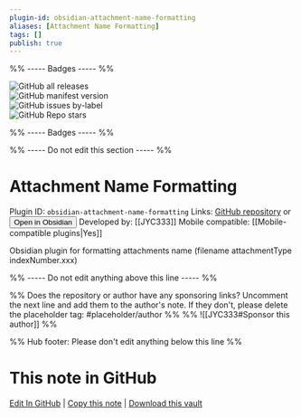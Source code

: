 ```yaml
---
plugin-id: obsidian-attachment-name-formatting
aliases: [Attachment Name Formatting]
tags: []
publish: true
---
```


%% ----- Badges ----- %%

![GitHub all releases](https://img.shields.io/github/downloads/JYC333/obsidian-attachment-name-formatting/total?color=573E7A&logo=github&style=for-the-badge)  
![GitHub manifest version](https://img.shields.io/github/manifest-json/v/JYC333/obsidian-attachment-name-formatting?color=573E7A&logo=github&style=for-the-badge)  
![GitHub issues by-label](https://img.shields.io/github/issues/JYC333/obsidian-attachment-name-formatting/help%20wanted?color=573E7A&logo=github&style=for-the-badge)  
![GitHub Repo stars](https://img.shields.io/github/stars/JYC333/obsidian-attachment-name-formatting?color=573E7A&logo=github&style=for-the-badge)

%% ----- Badges ----- %%

%% ----- Do not edit this section ----- %%

# Attachment Name Formatting

Plugin ID: `obsidian-attachment-name-formatting`
Links: [GitHub repository](https://github.com/JYC333/obsidian-attachment-name-formatting) or [<button id=HH>Open in Obsidian</button>](obsidian://show-plugin?id=obsidian-attachment-name-formatting)
Developed by: [[JYC333]]
Mobile compatible: [[Mobile-compatible plugins|Yes]]

Obsidian plugin for formatting attachments name (filename attachmentType indexNumber.xxx)

%% ----- Do not edit anything above this line ----- %%

%% Does the repository or author have any sponsoring links? Uncomment the next line and add them to the author's note. If they don't, please delete the placeholder tag: #placeholder/author %%
%% ![[JYC333#Sponsor this author]] %%

%% Hub footer: Please don't edit anything below this line %%

# This note in GitHub

<span class="git-footer">[Edit In GitHub](https://github.dev/obsidian-community/obsidian-hub/blob/main/02%20-%20Community%20Expansions/02.05%20All%20Community%20Expansions/Plugins/obsidian-attachment-name-formatting.md "git-hub-edit-note") | [Copy this note](https://raw.githubusercontent.com/obsidian-community/obsidian-hub/main/02%20-%20Community%20Expansions/02.05%20All%20Community%20Expansions/Plugins/obsidian-attachment-name-formatting.md "git-hub-copy-note") | [Download this vault](https://github.com/obsidian-community/obsidian-hub/archive/refs/heads/main.zip "git-hub-download-vault") </span>
